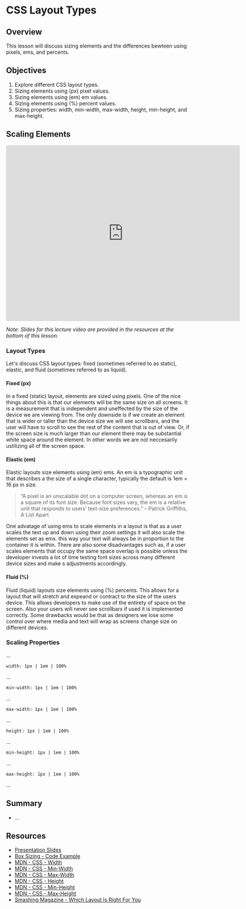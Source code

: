 # CSS Layout Types

## Overview

This lesson will discuss sizing elements and the differences bewteen using pixels, ems, and percents.

## Objectives

1. Explore different CSS layout types.
2. Sizing elements using (px) pixel values.
2. Sizing elements using (em) em values.
3. Sizing elements using (%) percent values.
4. Sizing properties: width, min-width, max-width, height, min-height, and max-height.

## Scaling Elements

<iframe width="640" height="480" src="https://www.youtube.com/embed/E9PFJLlJJ8Q?rel=0" frameborder="0" allowfullscreen></iframe>

*Note: Slides for this lecture video are provided in the resources at the bottom of this lesson.*

### Layout Types

Let's discuss CSS layout types: fixed (sometimes referred to as static), elastic, and fluid (sometimes referred to as liquid).

#### Fixed (px)

In a fixed (static) layout, elements are sized using pixels. One of the nice things about this is that our elements will be the same size on all screens. It is a measurement that is independent and uneffected by the size of the device we are viewing from. The only downside is if we create an element that is wider or taller than the device size we will see scrollbars, and the user will have to scroll to see the rest of the content that is out of view. Or, if the screen size is much larger than our element there may be substantial white space around the element. In other words we are not neccesarily ustilizing all of the screen space.

#### Elastic (em)

Elastic layouts size elements using (em) ems. An em is a typographic unit that describes a the size of a single character, typically the default is 1em = 16 px in size.

> “A pixel is an unscalable dot on a computer screen, whereas an em is a square of its font size. Because font sizes vary, the em is a relative unit that responds to users’ text-size preferences.” 
> – Patrick Griffiths, A List Apart

One advatage of using ems to scale elements in a layout is that as a user scales the text up and down using their zoom settings it will also scale the elements set as ems. this way your text will always be in proportion to the container it is within. There are also some disadvantages such as, if a user scales elements that occupy the same space overlap is possible unless the developer invests a lot of time testing font sizes across many different device sizes and make s adjustments accordingly. 

#### Fluid (%)

Fluid (liquid) layouts size elements using (%) percents. This allows for a layout that will stretch and expeand or contract to the size of the users device. This allows developers to make use of the entirety of space on the screen. Also your users will never see scrollbars if used it is implemented correctly. Some drawbacks would be that as designers we lose some control over where media and text will wrap as screens change size on different devices.

### Scaling Properties

...

`width: 1px | 1em | 100%`

...

`min-width: 1px | 1em | 100%`

...

`max-width: 1px | 1em | 100%`

...

`height: 1px | 1em | 100%`

...

`min-height: 1px | 1em | 100%`

...

`max-height: 1px | 1em | 100%`

...

## Summary

- ...

## Resources

- [Presentation Slides](https://docs.google.com/presentation/d/1UTUWDczUiDZ6byuhyHv0L3zJXQjdlnZheZXhRVLOL3Q/edit?usp=sharing)
- [Box Sizing - Code Example](http://jsfiddle.net/flatiron_school/99Tgm/)
- [MDN - CSS - Width](https://developer.mozilla.org/en-US/docs/Web/CSS/width)
- [MDN - CSS - Min-Width](https://developer.mozilla.org/en-US/docs/Web/CSS/min-width)
- [MDN - CSS - Max-Width](https://developer.mozilla.org/en-US/docs/Web/CSS/max-width)
- [MDN - CSS - Height](https://developer.mozilla.org/en-US/docs/Web/CSS/height)
- [MDN - CSS - Min-Height](https://developer.mozilla.org/en-US/docs/Web/CSS/min-height)
- [MDN - CSS - Max-Height](https://developer.mozilla.org/en-US/docs/Web/CSS/max-height)
- [Smashing Magazine - Which Layout Is Right For You](https://www.smashingmagazine.com/2009/06/fixed-vs-fluid-vs-elastic-layout-whats-the-right-one-for-you/)


